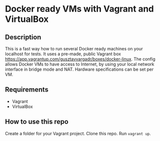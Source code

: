 # Docker ready VMs with Vagrant and VirtualBox

## Description

This is a fast way how to run several Docker ready machines on your localhost for tests. It uses a pre-made, public Vagrant box https://app.vagrantup.com/gusztavvargadr/boxes/docker-linux. The config allows Docker VMs to have access to Internet, by using your local network interface in bridge mode and NAT. Hardware specifications can be set per VM. 

## Requirements

- Vagrant
- VirtualBox

## How to use this repo

Create a folder for your Vagrant project. Clone this repo. Run ```vagrant up```.
